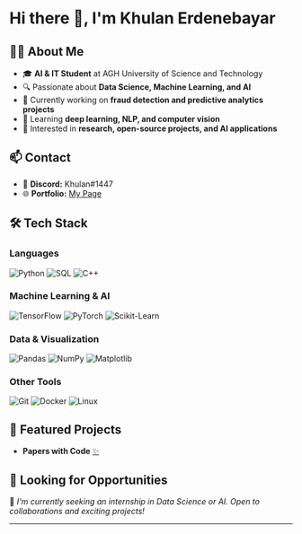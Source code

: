 # Hi there 👋, I'm Khulan Erdenebayar  

## 👩‍💻 About Me  
- 🎓 **AI & IT Student** at AGH University of Science and Technology  
- 🔍 Passionate about **Data Science, Machine Learning, and AI**  
- 🔢 Currently working on **fraud detection and predictive analytics projects**  
- 🌱 Learning **deep learning, NLP, and computer vision**  
- 🚀 Interested in **research, open-source projects, and AI applications**  

## 📫 Contact  
- 💬 **Discord:** Khulan#1447  
- 🌐 **Portfolio:** [My Page](https://khulan-erdenebayar.github.io/)  

## 🛠️ Tech Stack  
### Languages  
![Python](https://img.shields.io/badge/Python-3776AB?style=flat&logo=python&logoColor=white)
![SQL](https://img.shields.io/badge/SQL-4479A1?style=flat&logo=postgresql&logoColor=white)
![C++](https://img.shields.io/badge/C++-00599C?style=flat&logo=c%2B%2B&logoColor=white)

### Machine Learning & AI  
![TensorFlow](https://img.shields.io/badge/TensorFlow-FF6F00?style=flat&logo=tensorflow&logoColor=white)
![PyTorch](https://img.shields.io/badge/PyTorch-EE4C2C?style=flat&logo=pytorch&logoColor=white)
![Scikit-Learn](https://img.shields.io/badge/Scikit--Learn-F7931E?style=flat&logo=scikit-learn&logoColor=white)

### Data & Visualization  
![Pandas](https://img.shields.io/badge/Pandas-150458?style=flat&logo=pandas&logoColor=white)
![NumPy](https://img.shields.io/badge/NumPy-013243?style=flat&logo=numpy&logoColor=white)
![Matplotlib](https://img.shields.io/badge/Matplotlib-11557C?style=flat&logo=python&logoColor=white)

### Other Tools  
![Git](https://img.shields.io/badge/Git-F05032?style=flat&logo=git&logoColor=white)
![Docker](https://img.shields.io/badge/Docker-2496ED?style=flat&logo=docker&logoColor=white)
![Linux](https://img.shields.io/badge/Linux-FCC624?style=flat&logo=linux&logoColor=black)


## 🚀 Featured Projects  
- **Papers with Code** [:sparkles:](https://github.com/Khulan-Erdenebayar/Fraud-detection)  

## 🌟 Looking for Opportunities  
📌 *I'm currently seeking an internship in Data Science or AI. Open to collaborations and exciting projects!*  

---
